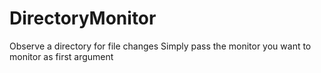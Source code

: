# DirectoryMonitor
Observe a directory for file changes
Simply pass the monitor you want to monitor as first argument
